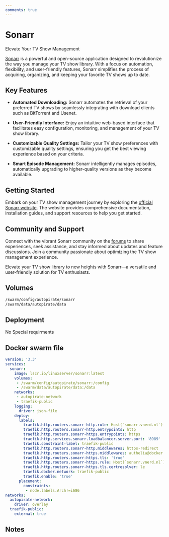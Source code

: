 ```yaml
---
comments: true
---
```


# Sonarr

Elevate Your TV Show Management

[Sonarr](https://sonarr.tv/) is a powerful and open-source application designed to revolutionize the way you manage your TV show library. With a focus on automation, flexibility, and user-friendly features, Sonarr simplifies the process of acquiring, organizing, and keeping your favorite TV shows up to date.

## Key Features

- **Automated Downloading:** Sonarr automates the retrieval of your preferred TV shows by seamlessly integrating with download clients such as BitTorrent and Usenet.

- **User-Friendly Interface:** Enjoy an intuitive web-based interface that facilitates easy configuration, monitoring, and management of your TV show library.

- **Customizable Quality Settings:** Tailor your TV show preferences with customizable quality settings, ensuring you get the best viewing experience based on your criteria.

- **Smart Episode Management:** Sonarr intelligently manages episodes, automatically upgrading to higher-quality versions as they become available.

## Getting Started

Embark on your TV show management journey by exploring the [official Sonarr website](https://sonarr.tv/). The website provides comprehensive documentation, installation guides, and support resources to help you get started.

## Community and Support

Connect with the vibrant Sonarr community on the [forums](https://forums.sonarr.tv/) to share experiences, seek assistance, and stay informed about updates and feature discussions. Join a community passionate about optimizing the TV show management experience.

Elevate your TV show library to new heights with Sonarr—a versatile and user-friendly solution for TV enthusiasts.


## Volumes

```bash
/swarm/config/autopirate/sonarr
/swarm/data/autopirate/data
```

## Deployment
No Special requirments

## Docker swarm file
```yaml
version: '3.3'
services:
  sonarr:
    image: lscr.io/linuxserver/sonarr:latest
    volumes:
     - /swarm/config/autopirate/sonarr:/config
     - /swarm/data/autopirate/data:/data
    networks:
     - autopirate-network
     - traefik-public
    logging:
      driver: json-file
    deploy:
      labels:
        traefik.http.routers.sonarr-http.rule: Host(`sonarr.vnerd.nl`)
        traefik.http.routers.sonarr-http.entrypoints: http
        traefik.http.routers.sonarr-https.entrypoints: https
        traefik.http.services.sonarr.loadbalancer.server.port: '8989'
        traefik.constraint-label: traefik-public
        traefik.http.routers.sonarr-http.middlewares: https-redirect
        traefik.http.routers.sonarr-https.middlewares: authelia@docker
        traefik.http.routers.sonarr-https.tls: 'true'
        traefik.http.routers.sonarr-https.rule: Host(`sonarr.vnerd.nl`)
        traefik.http.routers.sonarr-https.tls.certresolver: le
        traefik.docker.network: traefik-public
        traefik.enable: 'true'
      placement:
        constraints:
         - node.labels.Arch!=i686
networks:
  autopirate-network:
    driver: overlay
  traefik-public:
    external: true
```
## Notes

